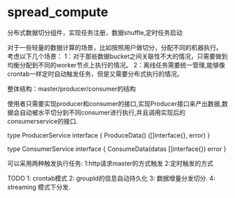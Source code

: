 # spread_compute
分布式数据切分组件，实现任务注册，数据shuffle,定时任务启动

对于一些轻量的数据计算的场景，比如按照用户做切分，分配不同的机器执行。 考虑以下几个场景： 1：对于那些数据bucket之间关联性不大的情况，只需要做到均衡分配到不同的worker节点上执行的情况。 2：离线任务需要统一管理,能够像crontab一样定时自动触发任务，但是又需要分布式执行的情况。

整体结构：master/producer/consumer的结构

使用者只需要实现producer和consumer的接口,实现Producer接口来产出数据,数据会自动被水平切分到不同consumer进行执行,并且调用实现后的consumerservice的接口.

type ProducerService interface { ProduceData() ([]interface{}, error) }

type ConsumerService interface { ConsumeData(datas []interface{}) error }

可以采用两种触发执行任务: 1:http请求master的方式触发 2:定时触发的方式

TODO 1: crontab模式 2: groupId的信息自动持久化 3: 数据增量分发切分. 4: streaming 模式下分发.

